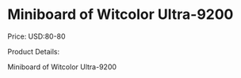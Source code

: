 # Miniboard of Witcolor Ultra-9200

Price: USD:80-80

Product Details:

Miniboard of Witcolor Ultra-9200